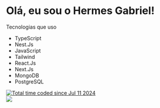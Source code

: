 # Olá, eu sou o Hermes Gabriel! #
 Tecnologias que uso 
- TypeScript
- Nest.Js
- JavaScript
- Tailwind
- React.Js
- Next.Js
- MongoDB
- PostgreSQL


<div class="widget">
    <a href="https://wakatime.com/@c60a6f66-e546-40d9-a33c-d511fa2c386b"><img src="https://wakatime.com/badge/user/c60a6f66-e546-40d9-a33c-d511fa2c386b.svg" alt="Total time coded since Jul 11 2024" /></a>
</div>

<div class="widget">
 <img src="https://github-readme-stats.vercel.app/api/wakatime?username=hermes&api_domain=wakapi.dev&bg_color=1A202C&title_color=2F855A&icon_color=2F855A&text_color=ffffff&custom_title=Wakapi%20Week%20Stats&layout=compact">
<!--     <img src="https://github-readme-stats.vercel.app/api/top-langs/?username=hermesgsc&layout=compact" alt="Top Langs"> -->
</div>
